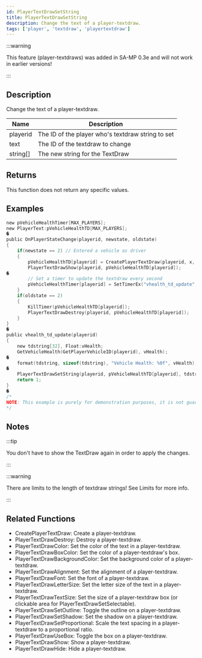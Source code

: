 ```yaml
---
id: PlayerTextDrawSetString
title: PlayerTextDrawSetString
description: Change the text of a player-textdraw.
tags: ['player', 'textdraw', 'playertextdraw']
---
```


<TagLinks />

:::warning

This feature (player-textdraws) was added in SA-MP 0.3e and will not work in earlier versions!

:::

## Description

Change the text of a player-textdraw.


| Name | Description |
|------|-------------|
|playerid | The ID of the player who's textdraw string to set|
|text | The ID of the textdraw to change|
|string[] | The new string for the TextDraw|


## Returns

This function does not return any specific values.


## Examples


```c
new pVehicleHealthTimer[MAX_PLAYERS];
new PlayerText:pVehicleHealthTD[MAX_PLAYERS];
�
public OnPlayerStateChange(playerid, newstate, oldstate)
{
    if(newstate == 2) // Entered a vehicle as driver
    {
        pVehicleHealthTD[playerid] = CreatePlayerTextDraw(playerid, x, y, " ");
        PlayerTextDrawShow(playerid, pVehicleHealthTD[playerid]);
�
        // Set a timer to update the textdraw every second
        pVehicleHealthTimer[playerid] = SetTimerEx("vhealth_td_update", 1000, true, "i", playerid);
    }
    if(oldstate == 2)
    {
        KillTimer(pVehicleHealthTD[playerid]);
        PlayerTextDrawDestroy(playerid, pVehicleHealthTD[playerid]);
    }
}
�
public vhealth_td_update(playerid)
{
    new tdstring[32], Float:vHealth;
    GetVehicleHealth(GetPlayerVehicleID(playerid), vHealth);
�
    format(tdstring, sizeof(tdstring), "Vehicle Health: %0f", vHealth);
�
    PlayerTextDrawSetString(playerid, pVehicleHealthTD[playerid], tdstring); // <<< Update the text to show the vehicle health
    return 1;
}
�
/*
NOTE: This example is purely for demonstration purposes, it is not guaranteed to work in-game. It is merely to show the usage of the PlayerTextDrawSetString function.
*/
```


## Notes

:::tip

You don't have to show the TextDraw again in order to apply the changes.

:::


:::warning

There are limits to the length of textdraw strings! See Limits for more info.

:::


## Related Functions


-  CreatePlayerTextDraw: Create a player-textdraw.
-  PlayerTextDrawDestroy: Destroy a player-textdraw.
-  PlayerTextDrawColor: Set the color of the text in a player-textdraw.
-  PlayerTextDrawBoxColor: Set the color of a player-textdraw's box.
-  PlayerTextDrawBackgroundColor: Set the background color of a player-textdraw.
-  PlayerTextDrawAlignment: Set the alignment of a player-textdraw.
-  PlayerTextDrawFont: Set the font of a player-textdraw.
-  PlayerTextDrawLetterSize: Set the letter size of the text in a player-textdraw.
-  PlayerTextDrawTextSize: Set the size of a player-textdraw box (or clickable area for PlayerTextDrawSetSelectable).
-  PlayerTextDrawSetOutline: Toggle the outline on a player-textdraw.
-  PlayerTextDrawSetShadow: Set the shadow on a player-textdraw.
-  PlayerTextDrawSetProportional: Scale the text spacing in a player-textdraw to a proportional ratio.
-  PlayerTextDrawUseBox: Toggle the box on a player-textdraw.
-  PlayerTextDrawShow: Show a player-textdraw.
-  PlayerTextDrawHide: Hide a player-textdraw.